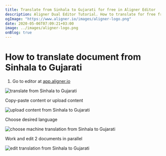 ```yaml
---
title: Translate from Sinhala to Gujarati for free in Aligner Editor
description: Aligner Dual Editor Tutorial. How to translate for free from Sinhala to Gujarati. Aligner is multilingual document management platform. 
ogImage: "https://www.aligner.io/images/aligner-logo.png"
date: 2020-05-06T07:09:21+03:00
image: ../images/aligner-logo.png
onBlog: true
---
```


# How to translate document from Sinhala to Gujarati

1. Go to editor at [app.aligner.io](https://app.aligner.io "Aligner App web page")

![translate from Sinhala to Gujarati](../aligner-blank-editor.png "translate from Sinhala to Gujarati")

Copy-paste content or upload content

![upload content from Sinhala to Gujarati](../aligner-uploaded-document.png "upload content from Sinhala to Gujarati")

Choose desired language

![choose machine translation from Sinhala to Gujarati](../aligner-language-dropdown.png "choose machine translation from Sinhala to Gujarati")

Work and edit 2 documents in parallel

![edit translation from Sinhala to Gujarati](../aligner-double-sitded-editor.png "edit translation from Sinhala to Gujarati")

